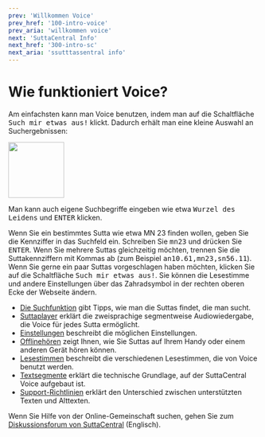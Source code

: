 ```yaml
---
prev: 'Willkommen Voice'
prev_href: '100-intro-voice'
prev_aria: 'willkommen voice'
next: 'SuttaCentral Info'
next_href: '300-intro-sc'
next_aria: 'ssutttassentral info'
---
```

# Wie funktioniert Voice?
Am einfachsten kann man Voice benutzen, indem man auf die Schaltfläche <kbd><span class="kbd" aria-label="schaltfläche such-mir-etwas-aus">Such mir etwas aus!</span></kbd> klickt. Dadurch erhält man eine kleine Auswahl an Suchergebnissen:

<img aria-label="bild schaltfläche such-mir-etwas-aus"
  src="/sc-voice/assets/img/such-mir-etwas-aus.png?raw=true" style="height:8em"/>

Man kann auch eigene Suchbegriffe eingeben wie etwa <kbd>Wurzel des Leidens</kbd> und <kbd>ENTER</kbd> klicken.

Wenn Sie ein bestimmtes <span aria-label="sutta">Sutta</span> wie etwa MN 23 finden wollen, geben Sie die Kennziffer in das Suchfeld ein. Schreiben Sie <kbd>mn23</kbd> und drücken Sie <kbd>ENTER</kbd>. Wenn Sie mehrere Suttas gleichzeitig möchten, trennen Sie die Suttakennziffern mit Kommas ab (zum Beispiel <kbd>an10.61<span aria-label="komma"></span><span aria-hidden="true">,</span>mn23<span aria-label="komma"></span><span aria-hidden="true">,</span>sn56.11</kbd>). Wenn Sie gerne ein paar Suttas vorgeschlagen haben möchten, klicken Sie auf die Schaltfläche <kbd>Such mir etwas aus!</kbd>. Sie können die Lesestimme und andere Einstellungen über das Zahradsymbol in der rechten oberen Ecke der Webseite ändern.

* [Die Suchfunktion](/dhammaregen/de/201-suche) gibt Tipps, wie man die Suttas findet, die man sucht.
* [Suttaplayer](/dhammaregen/de/201-suttaplayer) erklärt die zweisprachige segmentweise Audiowiedergabe, die Voice für jedes Sutta ermöglicht.
* [Einstellungen](/dhammaregen/de/201-einstellungen) beschreibt die möglichen Einstellungen.
* [Offlinehören](/dhammaregen/de/201-offlinehoren) zeigt Ihnen, wie Sie Suttas auf Ihrem Handy oder einem anderen Gerät hören können.
* [Lesestimmen](/dhammaregen/de/201-lesestimmen) beschreibt die verschiedenen Lesestimmen, die von Voice benutzt werden.
* [Textsegmente](/dhammaregen/de/201-segmentierung) erklärt die technische Grundlage, auf der SuttaCentral Voice aufgebaut ist.
* [Support-Richtlinien](/dhammaregen/de/201-support) erklärt den Unterschied zwischen unterstützten Texten und Alttexten.

Wenn Sie Hilfe von der Online-Gemeinschaft suchen, gehen Sie zum <a href="https://discourse.suttacentral.net/t/how-do-you-use-suttacentral-voice/12384" target="_blank">Diskussionsforum von SuttaCentral</a> (Englisch).
